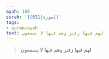 ```yaml
---
ayah: 100
surah: '[[021|سورة]]'
tags:
- quran/ayah
text: لهم فيها زفير وهم فيها لا يسمعون
---
```

> لهم فيها زفير وهم فيها لا يسمعون
